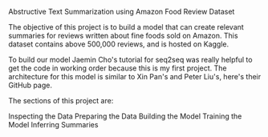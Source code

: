 Abstructive Text Summarization using Amazon Food Review Dataset

The objective of this project is to build a model that can create relevant summaries for reviews written about fine foods sold on Amazon. This dataset contains above 500,000 reviews, and is hosted on Kaggle.

To build our model Jaemin Cho's tutorial for seq2seq was really helpful to get the code in working order because this is my first project. The architecture for this model is similar to Xin Pan's and Peter Liu's, here's their GitHub page.

The sections of this project are:

Inspecting the Data
Preparing the Data
Building the Model
Training the Model
Inferring Summaries
